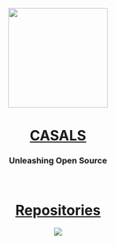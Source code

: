 <p align="center">
  <a href="https://casals.ar">
    <img src="https://casals.ar/logo.png" width="200" height="200">
  </a>
</p>

<h1 align="center"><a href="https://casals.ar">CASALS</a></h1>

### <p align="center">Unleashing Open Source</p>

<br>

<h1 align="center"><a href="https://github.com/orgs/casals-ar/repositories">Repositories</a></h1>

<p align="center">
  <a href="https://proxy.casals.ar">
    <img src="https://img.shields.io/badge/proxy.casals.ar-blue">
  </a>
</p>
